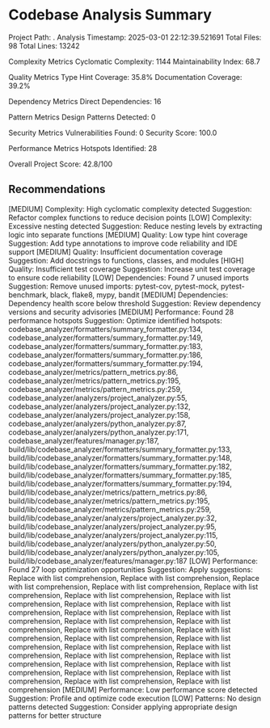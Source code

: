 Codebase Analysis Summary
=========================
Project Path: .
Analysis Timestamp: 2025-03-01 22:12:39.521691
Total Files: 98
Total Lines: 13242

Complexity Metrics
  Cyclomatic Complexity: 1144
  Maintainability Index: 68.7

Quality Metrics
  Type Hint Coverage: 35.8%
  Documentation Coverage: 39.2%

Dependency Metrics
  Direct Dependencies: 16

Pattern Metrics
  Design Patterns Detected: 0

Security Metrics
  Vulnerabilities Found: 0
  Security Score: 100.0

Performance Metrics
  Hotspots Identified: 28

Overall Project Score: 42.8/100

Recommendations
---------------
[MEDIUM] Complexity: High cyclomatic complexity detected
  Suggestion: Refactor complex functions to reduce decision points
[LOW] Complexity: Excessive nesting detected
  Suggestion: Reduce nesting levels by extracting logic into separate functions
[MEDIUM] Quality: Low type hint coverage
  Suggestion: Add type annotations to improve code reliability and IDE support
[MEDIUM] Quality: Insufficient documentation coverage
  Suggestion: Add docstrings to functions, classes, and modules
[HIGH] Quality: Insufficient test coverage
  Suggestion: Increase unit test coverage to ensure code reliability
[LOW] Dependencies: Found 7 unused imports
  Suggestion: Remove unused imports: pytest-cov, pytest-mock, pytest-benchmark, black, flake8, mypy, bandit
[MEDIUM] Dependencies: Dependency health score below threshold
  Suggestion: Review dependency versions and security advisories
[MEDIUM] Performance: Found 28 performance hotspots
  Suggestion: Optimize identified hotspots: codebase_analyzer/formatters/summary_formatter.py:134, codebase_analyzer/formatters/summary_formatter.py:149, codebase_analyzer/formatters/summary_formatter.py:183, codebase_analyzer/formatters/summary_formatter.py:186, codebase_analyzer/formatters/summary_formatter.py:194, codebase_analyzer/metrics/pattern_metrics.py:86, codebase_analyzer/metrics/pattern_metrics.py:195, codebase_analyzer/metrics/pattern_metrics.py:259, codebase_analyzer/analyzers/project_analyzer.py:55, codebase_analyzer/analyzers/project_analyzer.py:132, codebase_analyzer/analyzers/project_analyzer.py:158, codebase_analyzer/analyzers/python_analyzer.py:87, codebase_analyzer/analyzers/python_analyzer.py:171, codebase_analyzer/features/manager.py:187, build/lib/codebase_analyzer/formatters/summary_formatter.py:133, build/lib/codebase_analyzer/formatters/summary_formatter.py:148, build/lib/codebase_analyzer/formatters/summary_formatter.py:182, build/lib/codebase_analyzer/formatters/summary_formatter.py:185, build/lib/codebase_analyzer/formatters/summary_formatter.py:194, build/lib/codebase_analyzer/metrics/pattern_metrics.py:86, build/lib/codebase_analyzer/metrics/pattern_metrics.py:195, build/lib/codebase_analyzer/metrics/pattern_metrics.py:259, build/lib/codebase_analyzer/analyzers/project_analyzer.py:32, build/lib/codebase_analyzer/analyzers/project_analyzer.py:95, build/lib/codebase_analyzer/analyzers/project_analyzer.py:115, build/lib/codebase_analyzer/analyzers/python_analyzer.py:50, build/lib/codebase_analyzer/analyzers/python_analyzer.py:105, build/lib/codebase_analyzer/features/manager.py:187
[LOW] Performance: Found 27 loop optimization opportunities
  Suggestion: Apply suggestions: Replace with list comprehension, Replace with list comprehension, Replace with list comprehension, Replace with list comprehension, Replace with list comprehension, Replace with list comprehension, Replace with list comprehension, Replace with list comprehension, Replace with list comprehension, Replace with list comprehension, Replace with list comprehension, Replace with list comprehension, Replace with list comprehension, Replace with list comprehension, Replace with list comprehension, Replace with list comprehension, Replace with list comprehension, Replace with list comprehension, Replace with list comprehension, Replace with list comprehension, Replace with list comprehension, Replace with list comprehension, Replace with list comprehension, Replace with list comprehension, Replace with list comprehension, Replace with list comprehension, Replace with list comprehension
[MEDIUM] Performance: Low performance score detected
  Suggestion: Profile and optimize code execution
[LOW] Patterns: No design patterns detected
  Suggestion: Consider applying appropriate design patterns for better structure